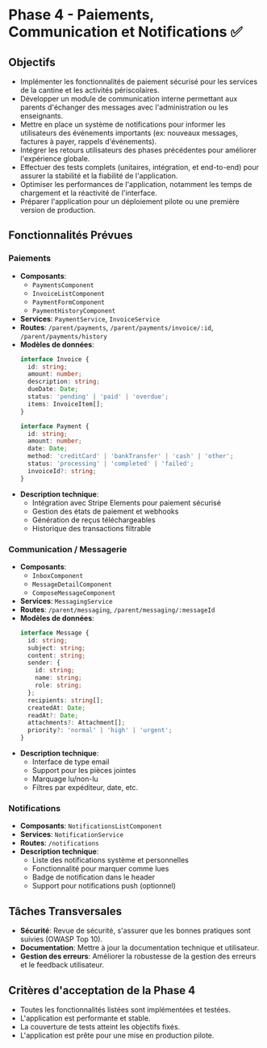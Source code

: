 # Phase 4 - Paiements, Communication et Notifications ✅

## Objectifs

- Implémenter les fonctionnalités de paiement sécurisé pour les services de la cantine et les activités périscolaires.
- Développer un module de communication interne permettant aux parents d'échanger des messages avec l'administration ou les enseignants.
- Mettre en place un système de notifications pour informer les utilisateurs des événements importants (ex: nouveaux messages, factures à payer, rappels d'événements).
- Intégrer les retours utilisateurs des phases précédentes pour améliorer l'expérience globale.
- Effectuer des tests complets (unitaires, intégration, et end-to-end) pour assurer la stabilité et la fiabilité de l'application.
- Optimiser les performances de l'application, notamment les temps de chargement et la réactivité de l'interface.
- Préparer l'application pour un déploiement pilote ou une première version de production.

## Fonctionnalités Prévues

### Paiements
- **Composants**: 
  - `PaymentsComponent`
  - `InvoiceListComponent`
  - `PaymentFormComponent`
  - `PaymentHistoryComponent`
- **Services**: `PaymentService`, `InvoiceService`
- **Routes**: `/parent/payments`, `/parent/payments/invoice/:id`, `/parent/payments/history`
- **Modèles de données**:
  ```typescript
  interface Invoice {
    id: string;
    amount: number;
    description: string;
    dueDate: Date;
    status: 'pending' | 'paid' | 'overdue';
    items: InvoiceItem[];
  }
  
  interface Payment {
    id: string;
    amount: number;
    date: Date;
    method: 'creditCard' | 'bankTransfer' | 'cash' | 'other';
    status: 'processing' | 'completed' | 'failed';
    invoiceId?: string;
  }
  ```
- **Description technique**:
  - Intégration avec Stripe Elements pour paiement sécurisé
  - Gestion des états de paiement et webhooks
  - Génération de reçus téléchargeables
  - Historique des transactions filtrable

### Communication / Messagerie
- **Composants**: 
  - `InboxComponent`
  - `MessageDetailComponent`
  - `ComposeMessageComponent`
- **Services**: `MessagingService`
- **Routes**: `/parent/messaging`, `/parent/messaging/:messageId`
- **Modèles de données**:
  ```typescript
  interface Message {
    id: string;
    subject: string;
    content: string;
    sender: {
      id: string;
      name: string;
      role: string;
    };
    recipients: string[];
    createdAt: Date;
    readAt?: Date;
    attachments?: Attachment[];
    priority?: 'normal' | 'high' | 'urgent';
  }
  ```
- **Description technique**:
  - Interface de type email
  - Support pour les pièces jointes
  - Marquage lu/non-lu
  - Filtres par expéditeur, date, etc.

### Notifications
- **Composants**: `NotificationsListComponent`
- **Services**: `NotificationService`
- **Routes**: `/notifications`
- **Description technique**:
  - Liste des notifications système et personnelles
  - Fonctionnalité pour marquer comme lues
  - Badge de notification dans le header
  - Support pour notifications push (optionnel)

## Tâches Transversales

- **Sécurité**: Revue de sécurité, s'assurer que les bonnes pratiques sont suivies (OWASP Top 10).
- **Documentation**: Mettre à jour la documentation technique et utilisateur.
- **Gestion des erreurs**: Améliorer la robustesse de la gestion des erreurs et le feedback utilisateur.

## Critères d'acceptation de la Phase 4

- Toutes les fonctionnalités listées sont implémentées et testées.
- L'application est performante et stable.
- La couverture de tests atteint les objectifs fixés.
- L'application est prête pour une mise en production pilote.
